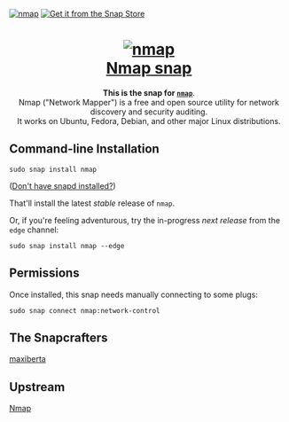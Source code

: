 [![nmap](https://snapcraft.io/nmap/badge.svg)](https://snapcraft.io/nmap)
[![Get it from the Snap Store](https://snapcraft.io/static/images/badges/en/snap-store-black.svg)](https://snapcraft.io/nmap)

<h1 align="center">
  <a href="https://nmap.org/">
    <img src="https://nmap.org/images/nmap-logo-256x256.png" alt="nmap">
    <br />
    Nmap snap
  </a>
</h1>

<p align="center">
  <b>This is the snap for <a href="https://nmap.org/"><code>nmap</code></a></b>.
  <br/>
  Nmap ("Network Mapper") is a free and open source utility for network discovery and security auditing.
  <br/>
  It works on Ubuntu, Fedora, Debian, and other major Linux distributions.
</p>

## Command-line Installation

    sudo snap install nmap

([Don't have snapd installed?](https://snapcraft.io/docs/core/install))

That'll install the latest _stable_ release of `nmap`.

Or, if you're feeling adventurous, try the in-progress _next release_ from the `edge` channel:

    sudo snap install nmap --edge

## Permissions

Once installed, this snap needs manually connecting to some plugs:

    sudo snap connect nmap:network-control


## The Snapcrafters

[maxiberta](https://github.com/maxiberta/)

## Upstream

[Nmap](https://nmap.org/)
